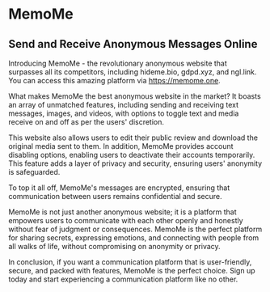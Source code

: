 # MemoMe

## Send and Receive Anonymous Messages Online

Introducing MemoMe - the revolutionary anonymous website that surpasses all its competitors, including hideme.bio, gdpd.xyz, and ngl.link. You can access this amazing platform via <https://memome.one>.

What makes MemoMe the best anonymous website in the market? It boasts an array of unmatched features, including sending and receiving text messages, images, and videos, with options to toggle text and media receive on and off as per the users' discretion.

This website also allows users to edit their public review and download the original media sent to them. In addition, MemoMe provides account disabling options, enabling users to deactivate their accounts temporarily. This feature adds a layer of privacy and security, ensuring users' anonymity is safeguarded.

To top it all off, MemoMe's messages are encrypted, ensuring that communication between users remains confidential and secure.

MemoMe is not just another anonymous website; it is a platform that empowers users to communicate with each other openly and honestly without fear of judgment or consequences. MemoMe is the perfect platform for sharing secrets, expressing emotions, and connecting with people from all walks of life, without compromising on anonymity or privacy.

In conclusion, if you want a communication platform that is user-friendly, secure, and packed with features, MemoMe is the perfect choice. Sign up today and start experiencing a communication platform like no other.
